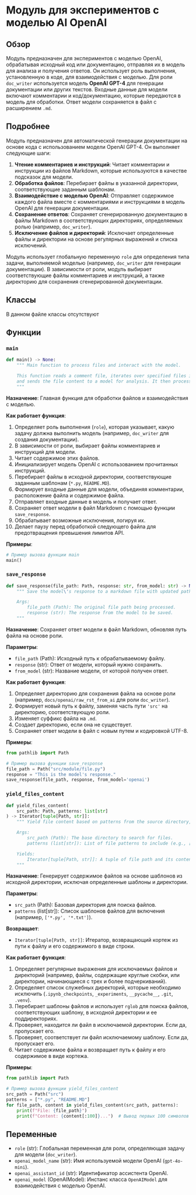 # Модуль для экспериментов с моделью AI OpenAI

## Обзор

Модуль предназначен для экспериментов с моделью OpenAI, обрабатывая исходный код или документацию, отправляя их в модель для анализа и получения ответов.
Он использует роль выполнения, установленную в коде, для взаимодействия с моделью. Для роли `doc_writer` используется модель **OpenAI GPT-4** для генерации документации или других текстов. Входные данные для модели включают комментарии и код/документацию, которые передаются в модель для обработки. Ответ модели сохраняется в файл с расширением `.md`.

## Подробнее

Модуль предназначен для автоматической генерации документации на основе кода с использованием модели OpenAI GPT-4. Он выполняет следующие шаги:

1.  **Чтение комментариев и инструкций**: Читает комментарии и инструкции из файлов Markdown, которые используются в качестве подсказок для модели.
2.  **Обработка файлов**: Перебирает файлы в указанной директории, соответствующие заданным шаблонам.
3.  **Взаимодействие с моделью OpenAI**: Отправляет содержимое каждого файла вместе с комментариями и инструкциями в модель OpenAI для генерации документации.
4.  **Сохранение ответов**: Сохраняет сгенерированную документацию в файлы Markdown в соответствующих директориях, определяемых ролью (например, `doc_writer`).
5.  **Исключение файлов и директорий**: Исключает определенные файлы и директории на основе регулярных выражений и списка исключений.

Модуль использует глобальную переменную `role` для определения типа задачи, выполняемой моделью (например, `doc_writer` для генерации документации). В зависимости от роли, модуль выбирает соответствующие файлы комментариев и инструкций, а также директорию для сохранения сгенерированной документации.

## Классы

В данном файле классы отсутствуют

## Функции

### `main`

```python
def main() -> None:
    """ Main function to process files and interact with the model.

    This function reads a comment file, iterates over specified files in the source directory,
    and sends the file content to a model for analysis. It then processes the model\'s response.
    """
```

**Назначение**: Главная функция для обработки файлов и взаимодействия с моделью.

**Как работает функция**:

1.  Определяет роль выполнения (`role`), которая указывает, какую задачу должна выполнить модель (например, `doc_writer` для создания документации).
2.  В зависимости от роли, выбирает файлы комментариев и инструкций для модели.
3.  Читает содержимое этих файлов.
4.  Инициализирует модель OpenAI с использованием прочитанных инструкций.
5.  Перебирает файлы в исходной директории, соответствующие заданным шаблонам (`*.py`, `README.MD`).
6.  Формирует входные данные для модели, объединяя комментарии, расположение файла и содержимое файла.
7.  Отправляет входные данные в модель и получает ответ.
8.  Сохраняет ответ модели в файл Markdown с помощью функции `save_response`.
9.  Обрабатывает возможные исключения, логируя их.
10. Делает паузу перед обработкой следующего файла для предотвращения превышения лимитов API.

**Примеры**:

```python
# Пример вызова функции main
main()
```

### `save_response`

```python
def save_response(file_path: Path, response: str, from_model: str) -> None:
    """ Save the model\'s response to a markdown file with updated path based on role.

    Args:
        file_path (Path): The original file path being processed.
        response (str): The response from the model to be saved.
    """
```

**Назначение**: Сохраняет ответ модели в файл Markdown, обновляя путь файла на основе роли.

**Параметры**:

*   `file_path` (Path): Исходный путь к обрабатываемому файлу.
*   `response` (str): Ответ от модели, который нужно сохранить.
*   `from_model` (str): Название модели, от которой получен ответ.

**Как работает функция**:

1.  Определяет директорию для сохранения файла на основе роли (например, `docs/openai/raw_rst_from_ai` для роли `doc_writer`).
2.  Формирует новый путь к файлу, заменяя часть пути `'src'` на директорию, соответствующую роли.
3.  Изменяет суффикс файла на `.md`.
4.  Создает директорию, если она не существует.
5.  Сохраняет ответ модели в файл с новым путем и кодировкой UTF-8.

**Примеры**:

```python
from pathlib import Path

# Пример вызова функции save_response
file_path = Path("src/module/file.py")
response = "This is the model's response."
save_response(file_path, response, from_model='openai')
```

### `yield_files_content`

```python
def yield_files_content(
    src_path: Path, patterns: list[str]
) -> Iterator[tuple[Path, str]]:
    """ Yield file content based on patterns from the source directory, excluding certain patterns and directories.

    Args:
        src_path (Path): The base directory to search for files.
        patterns (list[str]): List of file patterns to include (e.g., [\'*.py\', \'*.txt\']).

    Yields:
        Iterator[tuple[Path, str]]: A tuple of file path and its content as a string.
    """
```

**Назначение**: Генерирует содержимое файлов на основе шаблонов из исходной директории, исключая определенные шаблоны и директории.

**Параметры**:

*   `src_path` (Path): Базовая директория для поиска файлов.
*   `patterns` (list[str]): Список шаблонов файлов для включения (например, `['*.py', '*.txt']`).

**Возвращает**:

*   `Iterator[tuple[Path, str]]`: Итератор, возвращающий кортеж из пути к файлу и его содержимого в виде строки.

**Как работает функция**:

1.  Определяет регулярные выражения для исключаемых файлов и директорий (например, файлы, содержащие круглые скобки, или директории, начинающиеся с трех и более подчеркиваний).
2.  Определяет список служебных директорий, которые необходимо исключить (`.ipynb_checkpoints`, `_experiments`, `__pycache__`, `.git`, `.venv`).
3.  Перебирает шаблоны файлов и использует `rglob` для поиска файлов, соответствующих шаблону, в исходной директории и ее поддиректориях.
4.  Проверяет, находится ли файл в исключаемой директории. Если да, пропускает его.
5.  Проверяет, соответствует ли файл исключаемому шаблону. Если да, пропускает его.
6.  Читает содержимое файла и возвращает путь к файлу и его содержимое в виде кортежа.

**Примеры**:

```python
from pathlib import Path

# Пример вызова функции yield_files_content
src_path = Path("src")
patterns = ["*.py", "README.MD"]
for file_path, content in yield_files_content(src_path, patterns):
    print(f"File: {file_path}")
    print(f"Content: {content[:100]}...")  # Вывод первых 100 символов содержимого
```

## Переменные

*   `role` (str): Глобальная переменная для роли, определяющая задачу для модели (`doc_writer`).
*   `openai_model_name` (str): Имя используемой модели OpenAI (`gpt-4o-mini`).
*   `openai_assistant_id` (str): Идентификатор ассистента OpenAI.
*   `openai_model` (OpenAIModel): Инстанс класса `OpenAIModel` для взаимодействия с моделью OpenAI.